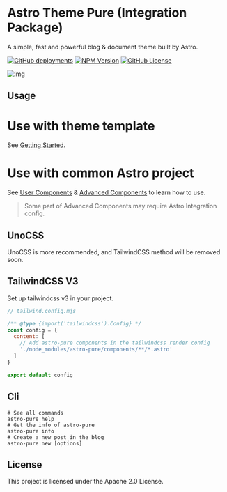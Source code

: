 # Astro Theme Pure (Integration Package)

A simple, fast and powerful blog & document theme built by Astro.

[![GitHub deployments](https://img.shields.io/github/deployments/cworld1/astro-theme-pure/production?style=flat&logo=vercel&label=vercel)](https://astro-pure.js.org/)
[![NPM Version](https://img.shields.io/npm/v/astro-pure?style=flat)](https://www.npmjs.com/package/astro-pure)
[![GitHub License](https://img.shields.io/github/license/cworld1/astro-theme-pure?style=flat)](https://github.com/cworld1/astro-theme-pure/blob/main/LICENSE)

![img](https://github.com/user-attachments/assets/6c42b061-df7e-4696-a29b-bff07fe17d88)

## Usage

# Use with theme template

See [Getting Started](https://astro-pure.js.org/docs/setup/getting-started).

# Use with common Astro project

See [User Components](https://astro-pure.js.org/docs/integrations/components) & [Advanced Components](https://astro-pure.js.org/docs/integrations/advanced) to learn how to use.

> Some part of Advanced Components may require Astro Integration config.

## UnoCSS

UnoCSS is more recommended, and TailwindCSS method will be removed soon.

## TailwindCSS V3

Set up tailwindcss v3 in your project.

```js
// tailwind.config.mjs

/** @type {import('tailwindcss').Config} */
const config = {
  content: [
    // Add astro-pure components in the tailwindcss render config
    './node_modules/astro-pure/components/**/*.astro'
  ]
}

export default config
```

## Cli

```shell
# See all commands
astro-pure help
# Get the info of astro-pure
astro-pure info
# Create a new post in the blog
astro-pure new [options]
```

## License

This project is licensed under the Apache 2.0 License.
